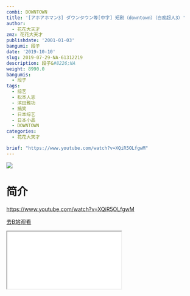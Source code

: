 ```yaml
---
combi: DOWNTOWN
title: '[アホアホマン3] ダウンタウン等[中字] 短剧（downtown）（白痴超人3）'
author:
  - 花花大天才
zmz: 花花大天才
publishdate: '2001-01-03'
bangumi: 段子
date: '2019-10-10'
slug: 2019-07-29-NA-61312219
description: 段子&#8226;NA
weight: 8990.0
bangumis:
  - 段子
tags:
  - 综艺
  - 松本人志
  - 滨田雅功
  - 搞笑
  - 日本综艺
  - 日本小品
  - DOWNTOWN
categories:
  - 花花大天才

brief: "https://www.youtube.com/watch?v=XQiR5OLfgwM"
---
```

![](https://raw.githubusercontent.com/tcgriffith/owaraisite/master/static/tmpimg/7c59d5be44b14d92366a56f907a4bd3eada748e4.jpg.480.jpg)
# 简介  
https://www.youtube.com/watch?v=XQiR5OLfgwM  

[去B站观看](https://www.bilibili.com/video/av61312219/)
<div class ="resp-container"><iframe class="testiframe" src="//player.bilibili.com/player.html?aid=61312219"", scrolling="no", allowfullscreen="true" > </iframe></div> 
